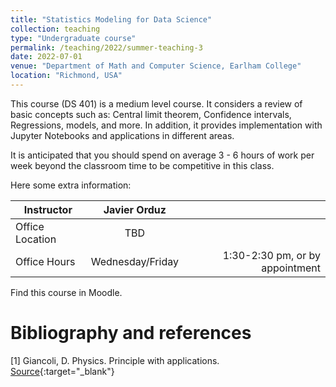 ```yaml
---
title: "Statistics Modeling for Data Science"
collection: teaching
type: "Undergraduate course"
permalink: /teaching/2022/summer-teaching-3
date: 2022-07-01
venue: "Department of Math and Computer Science, Earlham College"
location: "Richmond, USA"
---
```


This course (DS 401) is a medium  level course. It considers a review of basic concepts such as: Central limit theorem, Confidence intervals, Regressions, models, and more. In addition, it provides implementation with Jupyter Notebooks and applications in different areas. 

It is anticipated that you should spend on average 3 - 6 hours of work per week beyond the classroom time to be competitive in this class. 
<!-- [BU website](https://tinyurl.com/yhgalmw6){:target="_blank"},  -->

Here some extra information:

| Instructor   |      Javier Orduz      |   |
|--------------------|:-----------------------:|----------------:|
| Office Location |  TBD |  |
| Office Hours |    Wednesday/Friday   |   1:30-2:30 pm, or by appointment |


Find this course in Moodle.

# Bibliography and references
[1] Giancoli, D. Physics. Principle with applications. [Source](https://www.pearson.com/en-us/subject-catalog/p/physics-principles-and-applications/P200000006936/9780137679065){:target="_blank"}
